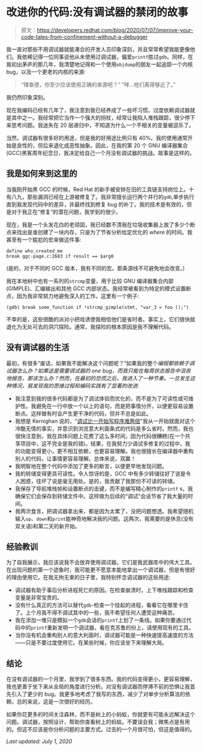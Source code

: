 # 改进你的代码:没有调试器的禁闭的故事

> 原文：<https://developers.redhat.com/blog/2020/07/07/improve-your-code-tales-from-confinement-without-a-debugger>

我一直对那些不用调试器就能凑合的开发人员印象深刻，并且常常希望我能更像他们。我依稀记得一位同事说他从未使用过调试器，偏爱`printf`胜过`gdb`。同样，在我初出茅庐的那几年，我清楚地记得和一个使用`objdump`的朋友一起追踪一个内核 bug，以及一个更老的内核的来源:

> “理查德，你至少应该使用正确的来源吧？”
> “咩...他们离得够近了。”
> 

我仍然印象深刻。

现在我编码已经有几年了，我注意到我已经养成了一些坏习惯。过度依赖调试器就是其中之一。我经常把它当作一个强大的拐杖，经常让我陷入堆栈跟踪，很少停下来思考问题。我迷失在 20 层递归中，不知道为什么一个不相关的变量被逗乐了。

当然，调试器有很多好的用途，但是我的好用途比例只有 40%。我的使用通常开始是良性的，但后来退化成恶性抽象。因此，在我的第 20 个 GNU 编译器集合(GCC)黑客周年纪念日，我决定给自己一个月没有调试器的挑战。故事是这样的。

## 我是如何来到这里的

当我刚开始黑 GCC 的时候，Red Hat 的新手被安排在旧的工具链支持岗位上。十有八九，那些漏洞已经在上游被修复了。我非常擅长运行两个并行的`gdb`,单步执行直到我发现代码中的差异，并最终找到修复 bug 的补丁。我的技术是有效的，但是对于我正在“修复”的潜在问题，我学到的很少。

现在，我是一个头发花白的老顽固，我已经数不清我在垃圾收集器上放了多少个断点来找出是谁创建了一块内存，只是为了节省分析给定优化的 *where* 的时间。我甚至有一个尴尬的宏来做这件事:

```
define who_created_me
break ggc-page.c:2683 if result == $arg0

```

(是的，对于不同的 GCC 版本，我有不同的宏。那条源线不可避免地会改变。)

我在本地树中也有一系列的`strcmp`变量，用于比较 GNU 编译器集合内部(GIMPLE)、汇编输出和其他 GCC 内部状态。我经常被看到为特定的模式设置断点，因为我非常努力地避免深入的工作。这里有一个例子:

```
(gdb) break some_function if !strcmp_gimple(stmt, "var_3 = foo ();")

```

不幸的是，这些很酷的派对小把戏诱使我相信他们是省时者。事实上，它们很快就退化为无处可去的洞穴探险。通常，我探险的根本原因是我不理解代码。

## 没有调试器的生活

最初，有很多“废话，如果我不能解决这个问题呢？”如果我的整个*编程都依赖于调试器怎么办？如果这是需要调试器的 *one* bug，而我只能在每周状态报告中沮丧地报告，那该怎么办？然而，在最初的恐慌之后，我进入了一种节奏。一旦发生这种情况，我发现我的思维过程和编码实践有了显著的改进:*

*   我注意到我的很多代码都是为了调试体验而优化的，而不是为了可读性或可维护性。我避免在一行中放一个以上的语句，而是把事情分开，以便更容易设置断点。这样做有时会产生更干净的代码，但并不总是如此。
*   我想是 Kernighan 说的，"[调试比一开始写程序难两倍](https://www.defprogramming.com/quotes-by/brian-w-kernighan/)"我从一开始就面对这个冷酷无情的事实，并意识到浏览意大利面条式的代码是多么省时。然而，我也很快注意到，我在具体问题上花费了这么多时间，因为代码很糟糕(在一个共享项目中，这不完全是我的错)。结果，在我努力少调试多修复的过程中，我的功能变得更小，更不相互依赖，也更容易理解。我也很擅长在编译器中重构别人的代码，让事情更容易理解。总体来说，双赢！
*   我明智地在整个代码中添加了更多的断言，以便更早地发现问题。
*   我的转储变得更具可读性。令人惊讶的是，GCC 中有多少转储往好了说是令人困惑，往坏了说是毫无用处。是的，我贡献了我那份不可读的转储。
*   我保存了导航堆栈帧和设置断点的击键，而不是编写精心制作的`printf` s，我确保它们会保存到转储文件中。这样做为后续的“调试”会话节省了我大量的时间。
*   我两次食言，把调试器拿出来，都是因为太累了，没把问题想透。我希望随机输入`up`、`down`和`print`能神奇地解决我的问题。这两次，我需要的是休息(没有双关语)和第二天的新开始。

## 经验教训

为了自我展示，我应该说我不会放弃使用调试器。它们是我武器库中的伟大工具。在出现问题的第一个迹象时，我可能更不愿意本能地拿出一个调试器，但是有很好的理由使用它。在我无拘无束的日子里，我特别怀念调试器的这些用途:

*   调试器有助于事后分析进程死亡的原因。在检查崩溃时，上下堆栈跟踪和检查变量是非常宝贵的。
*   没有什么真正的方法可以替代`gdb`-检查一个挂起的进程，看看它在哪里卡住了。上个月我不得不调试其中的一些，我不希望任何人遭受这种痛苦。
*   我在添加一堆只是模拟一个`gdb`会话的`printf`上划了一条线。如果你要通过代码中的`printf`重新发明一个调试器，看在克苏鲁的份上，请使用现有的工具。
*   当你没有机会重构别人的意大利面时，调试器可能是一种快速提高速度的方法——只是不要过度使用它。在某些时候，你应该坐下来理解大局。

## 结论

在没有调试器的一个月里，我学到了很多东西。我的代码变得更小，更容易理解，我也更善于坐下来从全局的角度进行分析。对没有调试器而停滞不前的恐惧让我首先引入了更少的 bug。我更多地考虑了我写的东西，减少了对单步分析算法的依赖。总的来说，这是一次很好的经历。

如果你花更多的时间关注森林，而不是树上的小蚂蚁，你就更有可能永远解决这个问题。调试器，按照设计，帮助你查看树上的蚂蚁。不要误会我；微焦点是有用的。但这不应该是你分析问题的主要方式。过去的一个月很可怕，但这是值得的。

*Last updated: July 1, 2020*